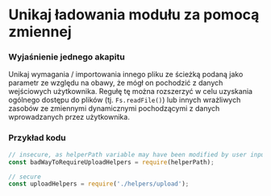 # Unikaj ładowania modułu za pomocą zmiennej

### Wyjaśnienie jednego akapitu

Unikaj wymagania / importowania innego pliku ze ścieżką podaną jako parametr ze względu na obawy, że mógł on pochodzić z danych wejściowych użytkownika. Regułę tę można rozszerzyć w celu uzyskania ogólnego dostępu do plików (tj. `Fs.readFile()`) lub innych wrażliwych zasobów ze zmiennymi dynamicznymi pochodzącymi z danych wprowadzanych przez użytkownika.

### Przykład kodu

```javascript
// insecure, as helperPath variable may have been modified by user input
const badWayToRequireUploadHelpers = require(helperPath);

// secure
const uploadHelpers = require('./helpers/upload');
```
